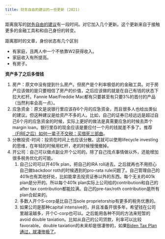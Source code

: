 ```yaml
---
title: 财务自由的建议的一些更新 (2021)
---
```


距离我写的[财务自由的建议](https://chaoxuprime.com/pages/financial-cn.html)有一段时间。对它加入几个更新。这个更新来自于接触更多的金融工具和和自己身份的转变。

距离那时的文章，身份状态有几个区别

- 有家庭，且两人中一个不依靠W2获得收入。
- 家庭收入有所提高。
- 有房子。

**资产多了之后多借钱**

1. 房产：原文中没有提到什么房产。但房产是个利率极低的的金融工具。对于房产应该做的是只要相信了房产的价值，之后应该做的就是在自己有钱的状态下拉大杠杆。Fannie Mae/Freddie Mac都有只要甚至有只要3%的首付的产品（当然利率会高一点）。
2. 应急资金：原文是说银行里应该存6个月的应急资金，而且很多人也给出类似的建议。但这种建议是给资产不多的人。比如，自己的证券已经远远是超过自己6个月的应急资金的时候，实际上更好的做法是真需要应急的时候去弄个margin loan。银行里存的现金应该是要应付一个月的钱就差不多了。推荐[（FIRE之后）如何一辈子不交税：买借死三部曲](https://www.physixfan.com/firezhihouruheyibeizibujiaoshuimaijiesisanbuqu/)。
3. 分散投资-时间：投资在时间上也应该分散。这就可以使用lifecycle investing的思维，在年轻的时候用杠杆，老的时候慢慢撤掉。
4. 开公司：自己可以做点副业开个公司的。除了自己找点事情做以外，还能增加很多税务优化的可能。
    1. 自己公司可以开401k plan，把自己的IRA roll进去。之后就再也不用担心自己做backdoor roth的时候遇到的pro-rata rule问题了。自己管理自己的401k也有其他好处，比如能拿去投资证券以外的东西。每个无关的401k plan是分开的。所以每个401k plan实际上公司给的contribution和自己的after tax contribution都能拉满。自己的pre-tax/roth contribution是所有plan合起来的。
    2. 多数人开个S-corp是比自己当sole proprietorship有更多的税务优惠的。
    3. 如果公司是那种capital intensive的，并且准备开很多年，希望钱在公司里越滚越多，开个C-corp也可以。之后能用各种不同的方法来短暂的avoid double taxiation。比如从自己的公司贷款，利率可以比较favorable。double taxiation的未来却是很凄惨的，如果[Biden Tax Plan 通过，就凄惨极了](https://taxfoundation.org/double-taxation-of-corporate-income/)。